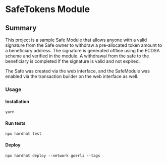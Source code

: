 # SafeTokens Module

## Summary
This project is a sample Safe Module that allows anyone with a valid signature from the Safe owner to withdraw a
pre-allocated token amount to a beneficiary address. The signature is generated offline using the ECDSA scheme and verified
in the module. A withdrawal from the safe to the beneficiary is completed if the signature is valid and not expired. 

The Safe was created via the web interface, and the SafeModule was enabled via the transaction builder on the web 
interface as well. 

### Usage

#### Installation
```shell
yarn
```

#### Run tests
```shell
npx hardhat test
```

#### Deploy
```shell
npx hardhat deploy --network goerli --tags 
```
